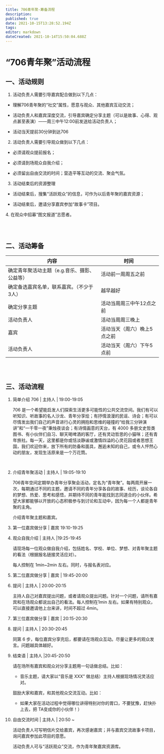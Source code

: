 ```yaml
---
title: 706青年聚-筹备流程
description: 
published: true
date: 2021-10-15T13:28:52.194Z
tags: 
editor: markdown
dateCreated: 2021-10-14T15:50:04.688Z
---
```


# “706青年聚”活动流程

## 一、活动规则

1. 活动负责人需要引导嘉宾配合做到以下几点：

- 理解706青年聚的“社交”属性，愿意与观众、其他嘉宾互动交流；

- 活动负责人和嘉宾深度交流，引导嘉宾确定分享主题（可以是故事、心得、观点甚至表演）——周三中午12:00前发送给活动负责人；

- 活动当天提前30分钟到达706

2. 活动负责人需要引导观众做到以下几点：

- 必须请观众提前报名；

- 必须请到场观众自我介绍；

- 必须留出自由交流的时间；营造平等互动的交流、聚会气氛。

3. 活动结束后的资源整理

- 活动结束后，搜集“活跃观众”的信息，可作为以后青年聚的嘉宾资源；

- 活动结束后，邀请分享嘉宾参加“故事卡”项目。

4\. 在观众中招募“图文报道”志愿者。

<br><br>

## 二、活动筹备



| 内容                                           | 时间                        |
| ---------------------------------------------- | --------------------------- |
| 确定青年聚活动主题（e\.g\.音乐、摄影、公益等） | 活动前一周周五之前          |
| 确定备选嘉宾名单，联系嘉宾。（不少于3人）      | 越早越好                    |
| 确定分享主题                                   | 活动当周周三中午12点之前    |
| 活动负责人                                     | 活动当周周三晚上            |
| 嘉宾                                           | 活动当天（周六）晚上5点之前 |
| 活动负责人                                     | 活动当天（周六）下午5点前   |

<br><br>

## 三、活动流程



1. 简单介绍 706 | 主持人 | 19:00\-19:05

   706 是一个希望能启发人们探索生活更多可能性的公共交流空间。我们有可以听知识、听故事的名人沙龙、青年分享烩；有抒情浪漫的民谣、诗会；有可以尽情发出我们自己的声音进行心灵的拥抱和思维的碰撞的“给我三分钟演讲”和“一千零一夜”秉烛夜谈会；有诗情画意的天台，有 4000 多册文史哲类图书、有小伙伴们自习、聊天喝啤酒的客厅，还有灵动哲思的小猫咪；还有青年旅社。每一天，这里都是你或恬淡静谧或激情四溢的心灵花园或者思想王国，我们欢迎你来，放下所有的防备和面具，邂逅未知的自己，或令人怦然心动的朋友，发现生活原来是一个万花筒。

<br>

2. 介绍青年聚活动 | 主持人 | 19:05\-19:10

   706青年空间定期举办青年分享聚会活动，定名为“青年聚”。每两周开展一次，每期通过不同的主题，邀请不同的青年分享各自的故事、经历，谈论各自的梦想、热爱、思考和感悟，并期待不同的青年能找到志同道合的小伙伴。希望大家都能够以开放的心态积极参与到讨论和互动中，因为每一个人都是青年聚的主角。

   

   介绍青年聚主题和嘉宾。

3. 第一位嘉宾做分享 | 嘉宾 19:10\-19:25

4. 观众自我介绍 | 主持人 |19:25\-19:45

   请现场每一位观众做自我介绍，包括姓名、学校、单位、梦想、对青年聚主题的看法（根据报名链接灵活应对）。

   每人控制在 1min~2min 左右。同时，与报名表对应。

5. 第二位嘉宾做分享 |  嘉宾 | 19:45\-20:00

6. 提问 | 主持人 | 20:00\-20:15

   主持人自己对嘉宾提出问题，或者请观众提出问题。针对一个问题，请所有嘉宾和在场观众都说出自己的看法。每人控制在1min 左右。如果有特别观众，可以直接邀请他上台来讲，时间不超过 4min。

7. 第三位嘉宾做分享 | 嘉宾 | 20:15\-20:30

8. 提问 | 主持人 | 20:30\-20:45

   同第 6 步，每位嘉宾分享完后，都要请在场观众互动。尽量让更多的观众发言。问题越具体越好。



9. 结束语 | 主持人 |20:45\-20:50

   请在场所有嘉宾和观众对分享主题用一句话做总结。比如：

   - 音乐主题，请大家以“音乐是 XXX” 做总结）主持人根据现场情况灵活应对。

   鼓励大家和嘉宾，和其他观众交流互动。比如：

   - 如果大家在活动过程中觉得哪位讲得特别对你的胃口，不要犹豫，赶快扑上去，把 TA变成你的小伙伴！）

10. 自由交流时间 | 主持人 | 20:50 ~

    活动负责人可写明信片交给嘉宾，再次感谢嘉宾；并与嘉宾交流故事卡项目，询问嘉宾参加此项目的意愿。

    活动负责人可与“活跃观众”交流，作为青年聚嘉宾资源库。



